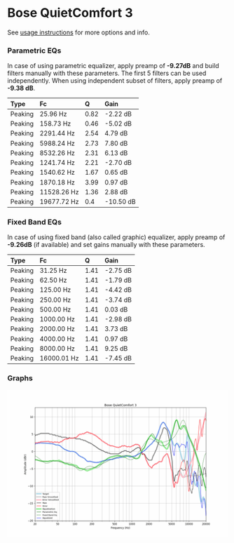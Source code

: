 # Bose QuietComfort 3
See [usage instructions](https://github.com/jaakkopasanen/AutoEq#usage) for more options and info.

### Parametric EQs
In case of using parametric equalizer, apply preamp of **-9.27dB** and build filters manually
with these parameters. The first 5 filters can be used independently.
When using independent subset of filters, apply preamp of **-9.38 dB**.

| Type    | Fc          |    Q | Gain      |
|:--------|:------------|:-----|:----------|
| Peaking | 25.96 Hz    | 0.82 | -2.22 dB  |
| Peaking | 158.73 Hz   | 0.46 | -5.02 dB  |
| Peaking | 2291.44 Hz  | 2.54 | 4.79 dB   |
| Peaking | 5988.24 Hz  | 2.73 | 7.80 dB   |
| Peaking | 8532.26 Hz  | 2.31 | 6.13 dB   |
| Peaking | 1241.74 Hz  | 2.21 | -2.70 dB  |
| Peaking | 1540.62 Hz  | 1.67 | 0.65 dB   |
| Peaking | 1870.18 Hz  | 3.99 | 0.97 dB   |
| Peaking | 11528.26 Hz | 1.36 | 2.88 dB   |
| Peaking | 19677.72 Hz | 0.4  | -10.50 dB |

### Fixed Band EQs
In case of using fixed band (also called graphic) equalizer, apply preamp of **-9.26dB**
(if available) and set gains manually with these parameters.

| Type    | Fc          |    Q | Gain     |
|:--------|:------------|:-----|:---------|
| Peaking | 31.25 Hz    | 1.41 | -2.75 dB |
| Peaking | 62.50 Hz    | 1.41 | -1.79 dB |
| Peaking | 125.00 Hz   | 1.41 | -4.42 dB |
| Peaking | 250.00 Hz   | 1.41 | -3.74 dB |
| Peaking | 500.00 Hz   | 1.41 | 0.03 dB  |
| Peaking | 1000.00 Hz  | 1.41 | -2.98 dB |
| Peaking | 2000.00 Hz  | 1.41 | 3.73 dB  |
| Peaking | 4000.00 Hz  | 1.41 | 0.97 dB  |
| Peaking | 8000.00 Hz  | 1.41 | 9.25 dB  |
| Peaking | 16000.01 Hz | 1.41 | -7.45 dB |

### Graphs
![](./Bose%20QuietComfort%203.png)